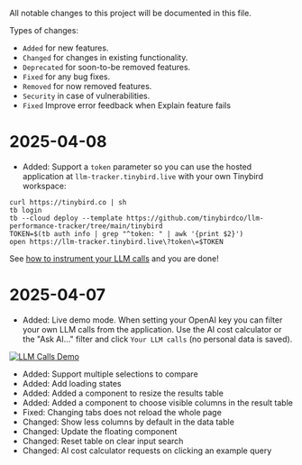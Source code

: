 All notable changes to this project will be documented in this file.

Types of changes:

- `Added` for new features.
- `Changed` for changes in existing functionality.
- `Deprecated` for soon-to-be removed features.
- `Fixed` for any bug fixes.
- `Removed` for now removed features.
- `Security` in case of vulnerabilities.
- `Fixed` Improve error feedback when Explain feature fails

2025-04-08
==========

- Added: Support a `token` parameter so you can use the hosted application at `llm-tracker.tinybird.live` with your own Tinybird workspace:

```
curl https://tinybird.co | sh
tb login
tb --cloud deploy --template https://github.com/tinybirdco/llm-performance-tracker/tree/main/tinybird
TOKEN=$(tb auth info | grep "^token: " | awk '{print $2}')
open https://llm-tracker.tinybird.live\?token\=$TOKEN
```

See [how to instrument your LLM calls](https://github.com/tinybirdco/llm-performance-tracker?tab=readme-ov-file#instrumentation) and you are done!

2025-04-07
==========

- Added: Live demo mode. When setting your OpenAI key you can filter your own LLM calls from the application. Use the AI cost calculator or the "Ask AI..." filter and click `Your LLM calls` (no personal data is saved).

[![LLM Calls Demo](https://img.youtube.com/vi/dF0kCYdf7QA/0.jpg)](https://youtu.be/dF0kCYdf7QA)

- Added: Support multiple selections to compare
- Added: Add loading states
- Added: Added a component to resize the results table
- Added: Added a component to choose visible columns in the result table
- Fixed: Changing tabs does not reload the whole page
- Changed: Show less columns by default in the data table
- Changed: Update the floating component
- Changed: Reset table on clear input search
- Changed: AI cost calculator requests on clicking an example query

